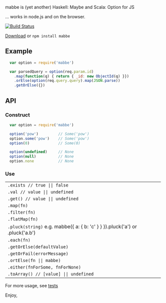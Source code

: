mabbe is (yet another) Haskell: Maybe and Scala: Option for JS

... works in node.js and on the browser.

[![Build Status](https://travis-ci.org/mtkopone/mabbe.png?branch=master)](https://travis-ci.org/mtkopone/mabbe)

[Download](https://raw.github.com/mtkopone/mabbe/master/mabbe.js) or `npm install mabbe`

## Example

```javascript
  var option = require('mabbe')

  var parsedQuery = option(req.param.id)
    .map(function(q) { return { _id: new ObjectId(q) }})
    .orElse(option(req.query.query).map(JSON.parse))
    .getOrElse({})
```

## API

### Construct

```javascript
  var option = require('mabbe')

  option('pow')         // Some('pow')
  option.some('pow')    // Some('pow')
  option(0)             // Some(0)

  option(undefined)     // None
  option(null)          // None
  option.none           // None
```

### Use

<table>
  <tr><td><code>.exists // true || false</code></td></tr>
  <tr><td><code>.val // value || undefined</code></td></tr>
  <tr><td><code>.get() // value || undefined</code></td></tr>
  <tr><td><code>.map(fn)</code></td></tr>
  <tr><td><code>.filter(fn)</code></td></tr>
  <tr><td><code>.flatMap(fn)</code></td></tr>
  <tr><td><code>.pluck(string)</code> e.g. mabbe({ a: { b: 'c' } } }).pluck('a') or .pluck('a.b')</td></tr>
  <tr><td><code>.each(fn)</code></td></tr>
  <tr><td><code>.getOrElse(defaultValue)</code></td></tr>
  <tr><td><code>.getOrFail(errorMessage)</code></td></tr>
  <tr><td><code>.ortElse(fn || mabbe)</code></td></tr>
  <tr><td><code>.either(fnForSome, fnForNone)</code></td></tr>
  <tr><td><code>.toArray() // [value] || undefined</code></td></tr>
</table>

For more usage, see [tests](https://github.com/mtkopone/mabbe/blob/master/test/mabbe-test.js)

Enjoy,


